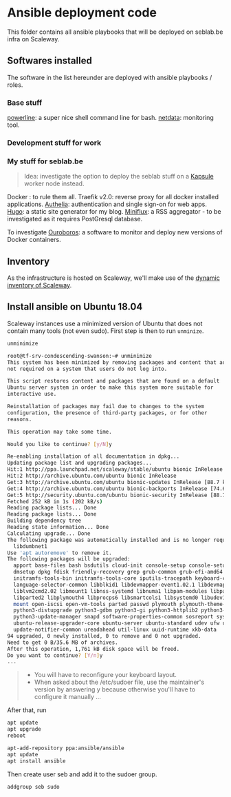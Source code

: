 # Ansible deployment code

This folder contains all ansible playbooks that will be deployed on seblab.be infra on Scaleway.

## Softwares installed

The software in the list hereunder are deployed with ansible playbooks / roles.

### Base stuff

[powerline](/): a super nice shell command line for bash.
[netdata](https://www.netdata.cloud/): monitoring tool.

### Development stuff for work

### My stuff for seblab.be

> Idea: investigate the option to deploy the seblab stuff on a [Kapsule](https://www.scaleway.com/fr/kubernetes-kapsule/) worker node instead.

Docker : to rule them all.
Traefik v2.0: reverse proxy for all docker installed applications.
[Authelia](https://docs.authelia.com/): authentication and single sign-on for web apps.
[Hugo](https://gohugo.io/): a static site generator for my blog.
[Miniflux](https://miniflux.app/index.html): a RSS aggregator - to be investigated as it requires PostGresql database.

To investigate
[Ouroboros](https://github.com/pyouroboros/ouroboros): a software to monitor and deploy new versions of Docker containers.

## Inventory

As the infrastructure is hosted on Scaleway, we'll make use of the [dynamic inventory of Scaleway](https://www.scaleway.com/en/docs/how-to-use-scaleway-ansible-modules/#-Ansible-Dynamic-Inventory-Plugin).

## Install ansible on Ubuntu 18.04

Scaleway instances use a minimized version of Ubuntu that does not contain many tools (not even sudo). First step is then to run `unminize`.

```bash
unminimize

root@tf-srv-condescending-swanson:~# unminimize
This system has been minimized by removing packages and content that are
not required on a system that users do not log into.

This script restores content and packages that are found on a default
Ubuntu server system in order to make this system more suitable for
interactive use.

Reinstallation of packages may fail due to changes to the system
configuration, the presence of third-party packages, or for other
reasons.

This operation may take some time.

Would you like to continue? [y/N]y

Re-enabling installation of all documentation in dpkg...
Updating package list and upgrading packages...
Hit:1 http://ppa.launchpad.net/scaleway/stable/ubuntu bionic InRelease
Hit:2 http://archive.ubuntu.com/ubuntu bionic InRelease
Get:3 http://archive.ubuntu.com/ubuntu bionic-updates InRelease [88.7 kB]
Get:4 http://archive.ubuntu.com/ubuntu bionic-backports InRelease [74.6 kB]
Get:5 http://security.ubuntu.com/ubuntu bionic-security InRelease [88.7 kB]
Fetched 252 kB in 1s (202 kB/s)
Reading package lists... Done
Reading package lists... Done
Building dependency tree
Reading state information... Done
Calculating upgrade... Done
The following package was automatically installed and is no longer required:
  libdumbnet1
Use 'apt autoremove' to remove it.
The following packages will be upgraded:
  apport base-files bash bsdutils cloud-init console-setup console-setup-linux debconf distro-info-data dmeventd dmidecode
  dmsetup dpkg fdisk friendly-recovery grep grub-common grub-efi-amd64 grub-efi-amd64-bin grub2-common initramfs-tools
  initramfs-tools-bin initramfs-tools-core iputils-tracepath keyboard-configuration kmod landscape-common
  language-selector-common libblkid1 libdevmapper-event1.02.1 libdevmapper1.02.1 libfdisk1 libidn11 libkmod2 liblvm2app2.2
  liblvm2cmd2.02 libmount1 libnss-systemd libnuma1 libpam-modules libpam-modules-bin libpam-runtime libpam-systemd libpam0g
  libparted2 libplymouth4 libprocps6 libsmartcols1 libsystemd0 libudev1 libunistring2 libuuid1 libxcb1 login lvm2 lxcfs mdadm
  mount open-iscsi open-vm-tools parted passwd plymouth plymouth-theme-ubuntu-text procps python3-apport python3-debconf
  python3-distupgrade python3-gdbm python3-gi python3-httplib2 python3-problem-report python3-software-properties
  python3-update-manager snapd software-properties-common sosreport systemd systemd-sysv thermald tmux
  ubuntu-release-upgrader-core ubuntu-server ubuntu-standard udev ufw uidmap unattended-upgrades update-manager-core
  update-notifier-common ureadahead util-linux uuid-runtime xkb-data
94 upgraded, 0 newly installed, 0 to remove and 0 not upgraded.
Need to get 0 B/35.6 MB of archives.
After this operation, 1,761 kB disk space will be freed.
Do you want to continue? [Y/n]y
...
```

> * You will have to reconfigure your keyboard layout.
> * When asked about the /etc/sudoer file, use the maintainer's version by answering y because otherwise you'll have to configure it manually ...

After that, run 

```bash
apt update
apt upgrade
reboot
```

```bash
apt-add-repository ppa:ansible/ansible
apt update
apt install ansible
```

Then create user seb and add it to the sudoer group.

```bash
addgroup seb sudo
```
